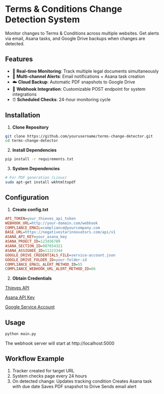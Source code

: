 # Terms & Conditions Change Detection System

Monitor changes to Terms & Conditions across multiple websites. Get alerts via email, Asana tasks, and Google Drive backups when changes are detected.

## Features

- 🚨 **Real-time Monitoring**: Track multiple legal documents simultaneously
- 📨 **Multi-channel Alerts**: Email notifications + Asana task creation
- ☁️ **Cloud Backup**: Automatic PDF snapshots to Google Drive
- 🤖 **Webhook Integration**: Customizable POST endpoint for system integrations
- ⏰ **Scheduled Checks**: 24-hour monitoring cycle

## Installation

1. **Clone Repository**
```bash
git clone https://github.com/yourusername/terms-change-detector.git
cd terms-change-detector
```
2. **Install Dependencies**
```bash
pip install -r requirements.txt
```
3. **System Dependencies**
```bash
# For PDF generation (Linux)
sudo apt-get install wkhtmltopdf
```

## Configuration

1. **Create config.txt**
```ini
API_TOKEN=your_thieves_api_token
WEBHOOK_URL=http://your-domain.com/webhook
COMPLIANCE_EMAIL=compliance@yourcompany.com
BASE_URL=https://negativestarinnovators.com/api/v1
ASANA_API_KEY=your_asana_key
ASANA_PROECT_ID=123456789
ASANA_SECTION_ID=987654321
ASANA_ASSIGNEE_ID=11223344
GOOGLE_DRIVE_CREDENTIALS_FILE=service-account.json
GOOGLE_DRIVE_FOLDER_ID=your-folder-id
COMPLIANCE_EMAIL_ALERT_METHOD_ID=55
COMPLIANCE_WEBHOOK_URL_ALERT_METHOD_ID=66
```
2. **Obtain Credentials**

[Thieves API](https://negativestarinnovators.com/documentation/rest_api.html)

[Asana API Key](https://developers.asana.com/docs)

[Google Service Account](https://cloud.google.com/iam/docs/service-accounts)


## Usage
```bash
python main.py
```

The webhook server will start at http://localhost:5000

## Workflow Example
1. Tracker created for target URL
2. System checks page every 24 hours
3. On detected change:
Updates tracking condition
Creates Asana task with due date
Saves PDF snapshot to Drive
Sends email alert

